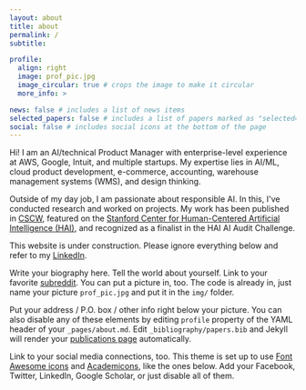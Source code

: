 ```yaml
---
layout: about
title: about
permalink: /
subtitle:

profile:
  align: right
  image: prof_pic.jpg
  image_circular: true # crops the image to make it circular
  more_info: >

news: false # includes a list of news items
selected_papers: false # includes a list of papers marked as "selected={true}"
social: false # includes social icons at the bottom of the page
---
```


Hi! I am an AI/technical Product Manager with enterprise-level experience at AWS, Google, Intuit, and multiple startups. My expertise lies in AI/ML, cloud product development, e-commerce, accounting, warehouse management systems (WMS), and design thinking.

Outside of my day job, I am passionate about responsible AI. In this, I've conducted research and worked on projects. My work has been published in [CSCW](https://dl.acm.org/conference/cscw), featured on the [Stanford Center for Human-Centered Artificial Intelligence (HAI)](https://hai.stanford.edu/), and recognized as a finalist in the HAI AI Audit Challenge.

This website is under construction. Please ignore everything below and refer to my [LinkedIn](https://linkedin.com/in/christinaapan).

Write your biography here. Tell the world about yourself. Link to your favorite [subreddit](http://reddit.com). You can put a picture in, too. The code is already in, just name your picture `prof_pic.jpg` and put it in the `img/` folder.

Put your address / P.O. box / other info right below your picture. You can also disable any of these elements by editing `profile` property of the YAML header of your `_pages/about.md`. Edit `_bibliography/papers.bib` and Jekyll will render your [publications page](/al-folio/publications/) automatically.

Link to your social media connections, too. This theme is set up to use [Font Awesome icons](https://fontawesome.com/) and [Academicons](https://jpswalsh.github.io/academicons/), like the ones below. Add your Facebook, Twitter, LinkedIn, Google Scholar, or just disable all of them.
